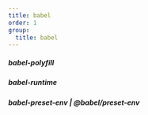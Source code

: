 ```yaml
---
title: babel
order: 1
group:
  title: babel
---
```



##### babel-polyfill

##### babel-runtime

##### babel-preset-env | @babel/preset-env
